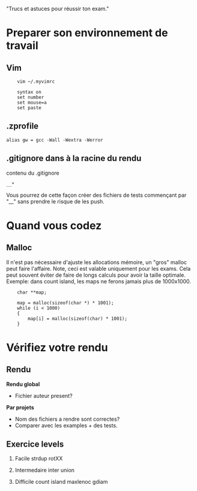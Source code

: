 "Trucs et astuces pour réussir ton exam."

# Preparer son environnement de travail

## Vim

```
	vim ~/.myvimrc

	syntax on
	set number
	set mouse=a
	set paste
```

## .zprofile

	alias gw = gcc -Wall -Wextra -Werror

## .gitignore dans à la racine du rendu

contenu du .gitignore
```
__*
```
Vous pourrez de cette façon créer des fichiers de tests commençant par "__" sans prendre le risque de les push.

# Quand vous codez

## Malloc

Il n'est pas nécessaire d'ajuste les allocations mémoire, un "gros" malloc peut faire l'affaire. Note, ceci est valable uniquement pour les exams.
Cela peut souvent éviter de faire de longs calculs pour avoir la taille optimale.
Exemple: dans count island, les maps ne ferons jamais plus de 1000x1000.
```
	char **map;

	map = malloc(sizeof(char *) * 1001);
	while (i < 1000)
	{
		map[i] = malloc(sizeof(char) * 1001);
	}
```

# Vérifiez votre rendu
## Rendu

**Rendu global**
- Fichier auteur present?

**Par projets**
- Nom des fichiers a rendre sont correctes?
- Comparer avec les examples + des tests.


## Exercice levels

1. Facile
	strdup
	rotXX

2. Intermedaire
	inter
	union

3. Difficile
	count island
	maxlenoc
	gdiam
